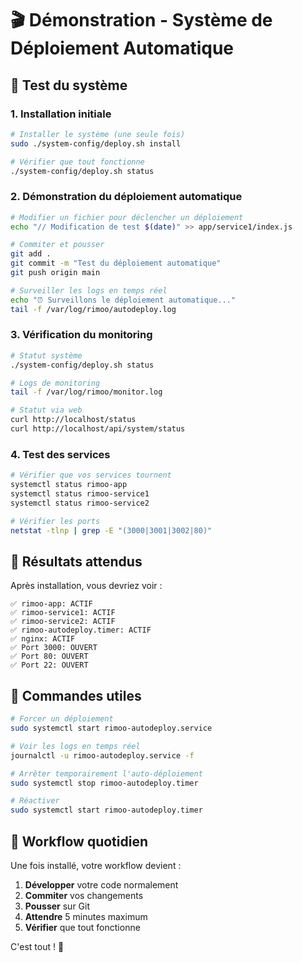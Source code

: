 # 🎬 Démonstration - Système de Déploiement Automatique

## 🚀 Test du système

### 1. Installation initiale

```bash
# Installer le système (une seule fois)
sudo ./system-config/deploy.sh install

# Vérifier que tout fonctionne
./system-config/deploy.sh status
```

### 2. Démonstration du déploiement automatique

```bash
# Modifier un fichier pour déclencher un déploiement
echo "// Modification de test $(date)" >> app/service1/index.js

# Commiter et pousser
git add .
git commit -m "Test du déploiement automatique"
git push origin main

# Surveiller les logs en temps réel
echo "⏰ Surveillons le déploiement automatique..."
tail -f /var/log/rimoo/autodeploy.log
```

### 3. Vérification du monitoring

```bash
# Statut système
./system-config/deploy.sh status

# Logs de monitoring
tail -f /var/log/rimoo/monitor.log

# Statut via web
curl http://localhost/status
curl http://localhost/api/system/status
```

### 4. Test des services

```bash
# Vérifier que vos services tournent
systemctl status rimoo-app
systemctl status rimoo-service1
systemctl status rimoo-service2

# Vérifier les ports
netstat -tlnp | grep -E "(3000|3001|3002|80)"
```

## 🎯 Résultats attendus

Après installation, vous devriez voir :

```
✅ rimoo-app: ACTIF
✅ rimoo-service1: ACTIF  
✅ rimoo-service2: ACTIF
✅ rimoo-autodeploy.timer: ACTIF
✅ nginx: ACTIF
✅ Port 3000: OUVERT
✅ Port 80: OUVERT
✅ Port 22: OUVERT
```

## 🔧 Commandes utiles

```bash
# Forcer un déploiement
sudo systemctl start rimoo-autodeploy.service

# Voir les logs en temps réel
journalctl -u rimoo-autodeploy.service -f

# Arrêter temporairement l'auto-déploiement
sudo systemctl stop rimoo-autodeploy.timer

# Réactiver
sudo systemctl start rimoo-autodeploy.timer
```

## 📝 Workflow quotidien

Une fois installé, votre workflow devient :

1. **Développer** votre code normalement
2. **Commiter** vos changements
3. **Pousser** sur Git
4. **Attendre** 5 minutes maximum
5. **Vérifier** que tout fonctionne

C'est tout ! 🎉 